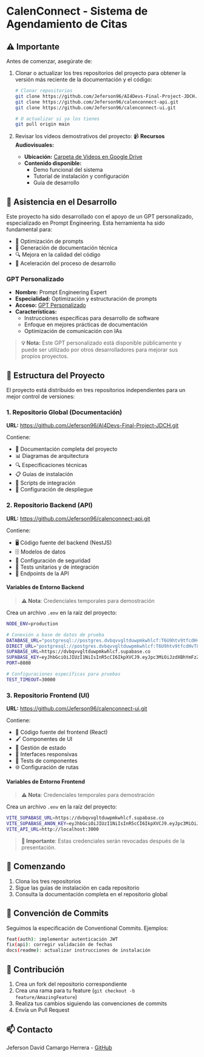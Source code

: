 # CalenConnect - Sistema de Agendamiento de Citas

## ⚠️ Importante
Antes de comenzar, asegúrate de:
1. Clonar o actualizar los tres repositorios del proyecto para obtener la versión más reciente de la documentación y el código:
   ```bash
   # Clonar repositorios
   git clone https://github.com/Jeferson96/AI4Devs-Final-Project-JDCH.git
   git clone https://github.com/Jeferson96/calenconnect-api.git
   git clone https://github.com/Jeferson96/calenconnect-ui.git

   # O actualizar si ya los tienes
   git pull origin main
   ```

2. Revisar los videos demostrativos del proyecto:
   📹 **Recursos Audiovisuales:**
   - **Ubicación:** [Carpeta de Videos en Google Drive](https://drive.google.com/drive/folders/1pL2zKpTF9GjnztG1J_vUYJ3pWwoTNizd?usp=sharing)
   - **Contenido disponible:**
     - Demo funcional del sistema
     - Tutorial de instalación y configuración
     - Guía de desarrollo

## 🤖 Asistencia en el Desarrollo

Este proyecto ha sido desarrollado con el apoyo de un GPT personalizado, especializado en Prompt Engineering. Esta herramienta ha sido fundamental para:

- 🎯 Optimización de prompts
- 📝 Generación de documentación técnica
- 🔍 Mejora en la calidad del código
- 🚀 Aceleración del proceso de desarrollo

### GPT Personalizado
- **Nombre:** Prompt Engineering Expert
- **Especialidad:** Optimización y estructuración de prompts
- **Acceso:** [GPT Personalizado](https://chatgpt.com/g/g-6769d9bd3ca881919ddbb379496d1e62-prompt-refiner)
- **Características:**
  - Instrucciones específicas para desarrollo de software
  - Enfoque en mejores prácticas de documentación
  - Optimización de comunicación con IAs

> **💡 Nota:** Este GPT personalizado está disponible públicamente y puede ser utilizado por otros desarrolladores para mejorar sus propios proyectos.

## 📁 Estructura del Proyecto

El proyecto está distribuido en tres repositorios independientes para un mejor control de versiones:

### 1. Repositorio Global (Documentación)
**URL:** https://github.com/Jeferson96/AI4Devs-Final-Project-JDCH.git

Contiene:
- 📝 Documentación completa del proyecto
- 📊 Diagramas de arquitectura
- 🔍 Especificaciones técnicas
- 📋 Guías de instalación
- 🔄 Scripts de integración
- 🚀 Configuración de despliegue

### 2. Repositorio Backend (API)
**URL:** https://github.com/Jeferson96/calenconnect-api.git

Contiene:
- 🖥️ Código fuente del backend (NestJS)
- 🗄️ Modelos de datos
- 🔐 Configuración de seguridad
- 🧪 Tests unitarios y de integración
- 📡 Endpoints de la API

#### Variables de Entorno Backend
> **⚠️ Nota**: Credenciales temporales para demostración

Crea un archivo `.env` en la raíz del proyecto:
```bash
NODE_ENV=production

# Conexión a base de datos de prueba
DATABASE_URL="postgresql://postgres.dvbqvvgltduwpmkwhlcf:T6U9htv9tfcdHvT8@aws-0-us-west-1.pooler.supabase.com:5432/postgres?schema=public"
DIRECT_URL="postgresql://postgres.dvbqvvgltduwpmkwhlcf:T6U9htv9tfcdHvT8@aws-0-us-west-1.pooler.supabase.com:5432/postgres"
SUPABASE_URL=https://dvbqvvgltduwpmkwhlcf.supabase.co
SUPABASE_KEY=eyJhbGciOiJIUzI1NiIsInR5cCI6IkpXVCJ9.eyJpc3MiOiJzdXBhYmFzZSIsInJlZiI6ImR2YnF2dmdsdGR1d3Bta3dobGNmIiwicm9sZSI6ImFub24iLCJpYXQiOjE3NDA5MzcyMTMsImV4cCI6MjA1NjUxMzIxM30.v3aGxMCUXIaVpXC_9TzTPE_jnnLPNfInhE8UDYFhX14
PORT=8080

# Configuraciones específicas para pruebas
TEST_TIMEOUT=30000 
```

### 3. Repositorio Frontend (UI)
**URL:** https://github.com/Jeferson96/calenconnect-ui.git

Contiene:
- 🎨 Código fuente del frontend (React)
- 🖌️ Componentes de UI
- 🔄 Gestión de estado
- 📱 Interfaces responsivas
- 🧪 Tests de componentes
- 🌐 Configuración de rutas

#### Variables de Entorno Frontend
> **⚠️ Nota**: Credenciales temporales para demostración

Crea un archivo `.env` en la raíz del proyecto:
```bash
VITE_SUPABASE_URL=https://dvbqvvgltduwpmkwhlcf.supabase.co
VITE_SUPABASE_ANON_KEY=eyJhbGciOiJIUzI1NiIsInR5cCI6IkpXVCJ9.eyJpc3MiOiJzdXBhYmFzZSIsInJlZiI6ImR2YnF2dmdsdGR1d3Bta3dobGNmIiwicm9sZSI6ImFub24iLCJpYXQiOjE3NDA5MzcyMTMsImV4cCI6MjA1NjUxMzIxM30.v3aGxMCUXIaVpXC_9TzTPE_jnnLPNfInhE8UDYFhX14
VITE_API_URL=http://localhost:3000
```

> **📅 Importante**: Estas credenciales serán revocadas después de la presentación.

## 🚀 Comenzando

1. Clona los tres repositorios
2. Sigue las guías de instalación en cada repositorio
3. Consulta la documentación completa en el repositorio global

## 📝 Convención de Commits

Seguimos la especificación de Conventional Commits. Ejemplos:
```bash
feat(auth): implementar autenticación JWT
fix(api): corregir validación de fechas
docs(readme): actualizar instrucciones de instalación
```

## 🤝 Contribución

1. Crea un fork del repositorio correspondiente
2. Crea una rama para tu feature (`git checkout -b feature/AmazingFeature`)
3. Realiza tus cambios siguiendo las convenciones de commits
4. Envía un Pull Request

## 📫 Contacto

Jeferson David Camargo Herrera - [GitHub](https://github.com/Jeferson96)
